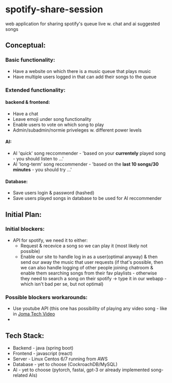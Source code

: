 # spotify-share-session
web application for sharing spotify's queue live w. chat and ai suggested songs

## Conceptual:
### Basic functionality:
* Have a website on which there is a music queue that plays music 
* Have multiple users logged in that can add their songs to the queue

### Extended functionality:
#### backend & frontend:
* Have a chat
* Leave emoji under song functionality
* Enable users to vote on which song to play
* Admin/subadmin/normie priveleges w. different power levels

#### AI:
* AI 'quick' song reccommender - 'based on your **currentely** played song - you should listen to ...'
* AI 'long-term' song reccommender - 'based on the **last 10 songs/30 minutes** - you should try ...'

#### Database:
* Save users login & password (hashed)
* Save users played songs in database to be used for AI reccommender

## Initial Plan:
### Initial blockers:
* API for spotify, we need it to either:
  * Request & recevice a song so we can play it (most likely not possible)
  * Enable our site to handle log in as a user(optimal anyway) & then send our away the music that user requests (if that's possible, then we can also handle logging of other people joining chatroom & enable them searching songs from their fav playlists - otherwise they need to search a song on their spotify -> type it in our webapp - which isn't bad per se, but not optimal)

### Possible blockers workarounds:
* Use youtube API (this one has possibility of playing any video song - like in [Joma Tech Video](https://www.youtube.com/watch?v=OHviieMFY0c&t=95s&ab_channel=JomaTech)
* 





## Tech Stack:
* Backend - java (spring boot)
* Frontend - javascript (react)
* Server - Linux Centos 6/7 running from AWS
* Database - yet to choose (CockroachDB/MySQL)
* AI - yet to choose (pytorch, fastai, gpt-3 or already implemented song-related AIs)
